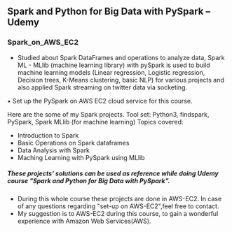 ## Spark and Python for Big Data with PySpark – Udemy
### Spark_on_AWS_EC2

* Studied about Spark DataFrames and operations to analyze data, Spark ML - MLlib (machine learning library) with pySpark is used to build machine learning models (Linear regression, Logistic regression, Decision trees, K-Means clustering, basic NLP) for various projects and also applied Spark streaming on twitter data via socketing.

• Set up the PySpark on AWS EC2 cloud service for this course.

Here are the some of my Spark projects.
Tool set: Python3, findspark, PySpark, Spark MLlib (for machine learning)
Topics covered:
* Introduction to Spark
* Basic Operations on Spark dataframes
* Data Analysis with Spark
* Maching Learning with PySpark using MLlib

##### These projects' solutions can be used as reference while doing Udemy course "Spark and Python for Big Data with PySpark". 
  
* During this whole course these projects are done in AWS-EC2. In case of any questions regarding "set-up on AWS-EC2",feel free to contact.   
* My suggestion is to AWS-EC2 during this course, to gain a wonderful experience with Amazon Web Services(AWS).
